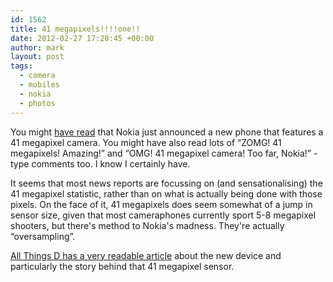 ```yaml
---
id: 1562
title: 41 megapixels!!!!one!!
date: 2012-02-27 17:20:45 +00:00
author: mark
layout: post
tags:
  - camera
  - mobiles
  - nokia
  - photos
---
```

You might [have read](http://www.bbc.co.uk/news/technology-17178014) that Nokia just announced a new phone that features a 41 megapixel camera. You might have also read lots of &#8220;ZOMG! 41 megapixels! Amazing!&#8221; and &#8220;OMG! 41 megapixel camera! Too far, Nokia!&#8221; -type comments too. I know I certainly have.

It seems that most news reports are focussing on (and sensationalising) the 41 megapixel statistic, rather than on what is actually being done with those pixels. On the face of it, 41 megapixels does seem somewhat of a jump in sensor size, given that most cameraphones currently sport 5-8 megapixel shooters, but there's method to Nokia's madness. They're actually &#8220;oversampling&#8221;.

[All Things D has a very readable article](http://allthingsd.com/20120227/the-inside-story-of-nokias-41-megapixel-camera-phone-five-years-in-the-making/) about the new device and particularly the story behind that 41 megapixel sensor.
